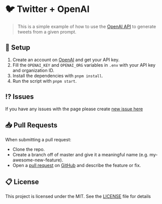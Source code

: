 # 🐦 Twitter + OpenAI
> This is a simple example of how to use the [OpenAI API](https://openai.com/) to generate tweets from a given prompt.

## 🔩 Setup
1. Create an account on [OpenAI](https://openai.com/) and get your API key.
2. Fill the `OPENAI_KEY` and `OPENAI_ORG` variables in `.env` with your API key and organization ID.
3. Install the dependencies with `pnpm install`.
4. Run the script with `pnpm start`.

## ⁉️ Issues

If you have any issues with the page please create [new issue here](https://github.com/igorkowalczyk/tweet-ai/issues)

## 📥 Pull Requests

When submitting a pull request:

- Clone the repo.
- Create a branch off of master and give it a meaningful name (e.g. my-awesome-new-feature).
- Open a [pull request](https://github.com/igorkowalczyk/tweet-ai/pulls) on [GitHub](https://github.com) and describe the feature or fix.

## 📋 License

This project is licensed under the MIT. See the [LICENSE](https://github.com/igorkowalczyk/tweet-ai/blob/main/license.md) file for details
